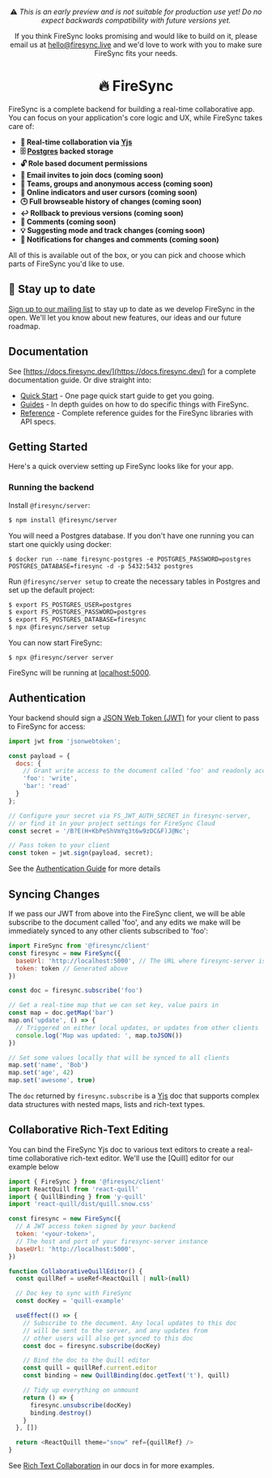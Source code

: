 <p align="center">
⚠️ <em>This is an early preview and is not suitable for production use yet! Do no expect backwards compatibility with future versions yet.</em>
</p>

<p align="center">
If you think FireSync looks promising and would like to build on it, please email us at <a href="mailto:hello@firesync.live">hello@firesync.live</a> and we'd love to work with you to make sure FireSync fits your needs.
</p>

<h1 align="center">🔥 FireSync</h1>

FireSync is a complete backend for building a real-time collaborative app. You can focus on your application's core logic and UX, while FireSync takes care of:

* **🚀 Real-time collaboration via [Yjs](https://github.com/yjs/yjs)**
* **🗄️ [Postgres](https://www.postgresql.org/) backed storage**
* **🔓 Role based document permissions**
* **📧 Email invites to join docs (coming soon)**
* **👥 Teams, groups and anonymous access (coming soon)**
* **👀 Online indicators and user cursors (coming soon)**
* **🕒 Full browseable history of changes (coming soon)**
* **↩️ Rollback to previous versions (coming soon)**
* **💬 Comments (coming soon)**
* **💡 Suggesting mode and track changes (coming soon)**
* **🔔 Notifications for changes and comments (coming soon)**

All of this is available out of the box, or you can pick and choose which parts of FireSync you'd like to use.

## 📢 Stay up to date

[Sign up to our mailing list](https://cdn.forms-content.sg-form.com/b839aa5d-cbac-11ed-8fbd-bebc803b2bd5) to stay up to date as we develop FireSync in the open. We'll let you know about new features, our ideas and our future roadmap.

## Documentation

See [https://docs.firesync.dev/](https://docs.firesync.dev/) for a complete documentation guide. Or dive straight into:

* [Quick Start](https://docs.firesync.dev/quick-start) - One page quick start guide to get you going.
* [Guides](https://docs.firesync.dev/category/guides) - In depth guides on how to do specific things with FireSync.
* [Reference](https://docs.firesync.dev/category/reference) - Complete reference guides for the FireSync libraries with API specs.

## Getting Started

Here's a quick overview setting up FireSync looks like for your app.

### Running the backend

Install `@firesync/server`:

```bash
$ npm install @firesync/server
```

You will need a Postgres database. If you don't have one running you can start one quickly using docker:

```
$ docker run --name firesync-postgres -e POSTGRES_PASSWORD=postgres POSTGRES_DATABASE=firesync -d -p 5432:5432 postgres
```

Run `@firesync/server setup` to create the necessary tables in Postgres and set up the default project:

```bash
$ export FS_POSTGRES_USER=postgres
$ export FS_POSTGRES_PASSWORD=postgres
$ export FS_POSTGRES_DATABASE=firesync
$ npx @firesync/server setup
```

You can now start FireSync:

```
$ npx @firesync/server server
```

FireSync will be running at [localhost:5000](http://localhost:5000).

## Authentication

Your backend should sign a [JSON Web Token (JWT)](https://en.wikipedia.org/wiki/JSON_Web_Token) for your client to pass to FireSync for access:

```js
import jwt from 'jsonwebtoken';

const payload = {
  docs: {
    // Grant write access to the document called 'foo' and readonly access to 'bar'
    'foo': 'write',
    'bar': 'read'
  }
};

// Configure your secret via FS_JWT_AUTH_SECRET in firesync-server,
// or find it in your project settings for FireSync Cloud
const secret = '/B?E(H+KbPeShVmYq3t6w9zDC&F)J@Nc';

// Pass token to your client
const token = jwt.sign(payload, secret);
```

See the [Authentication Guide](https://docs.firesync.dev/guides/authentication) for more details

## Syncing Changes

If we pass our JWT from above into the FireSync client, we will be able subscribe to the document called 'foo', and any edits we make will be immediately synced to any other clients subscribed to 'foo':

```js
import FireSync from '@firesync/client'
const firesync = new FireSync({
  baseUrl: 'http://localhost:5000', // The URL where firesync-server is running
  token: token // Generated above
})

const doc = firesync.subscribe('foo')

// Get a real-time map that we can set key, value pairs in
const map = doc.getMap('bar') 
map.on('update', () => {
  // Triggered on either local updates, or updates from other clients
  console.log('Map was updated: ', map.toJSON())
})

// Set some values locally that will be synced to all clients
map.set('name', 'Bob')
map.set('age', 42)
map.set('awesome', true)
```

The `doc` returned by `firesync.subscribe` is a [Yjs](https://docs.firesync.dev/guides/yjs) doc that supports complex data structures with nested maps, lists and rich-text types.

## Collaborative Rich-Text Editing

You can bind the FireSync Yjs doc to various text editors to create a real-time collaborative rich-text editor. We'll use the [Quill] editor for our example below


```js
import { FireSync } from '@firesync/client'
import ReactQuill from 'react-quill'
import { QuillBinding } from 'y-quill'
import 'react-quill/dist/quill.snow.css'

const firesync = new FireSync({
  // A JWT access token signed by your backend
  token: '<your-token>',
  // The host and port of your firesync-server instance
  baseUrl: 'http://localhost:5000',
})

function CollaborativeQuillEditor() {
  const quillRef = useRef<ReactQuill | null>(null)

  // Doc key to sync with FireSync
  const docKey = 'quill-example'

  useEffect(() => {
    // Subscribe to the document. Any local updates to this doc
    // will be sent to the server, and any updates from
    // other users will also get synced to this doc
    const doc = firesync.subscribe(docKey)

    // Bind the doc to the Quill editor
    const quill = quillRef.current.editor
    const binding = new QuillBinding(doc.getText('t'), quill)

    // Tidy up everything on unmount
    return () => {
      firesync.unsubscribe(docKey)
      binding.destroy()
    }
  }, [])

  return <ReactQuill theme="snow" ref={quillRef} />
}
```

See [Rich Text Collaboration](https://docs.firesync.dev/category/rich-text-collaboration) in our docs in for more examples.
